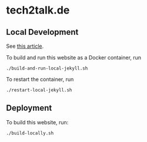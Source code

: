 # tech2talk.de

## Local Development

See [this article](https://martinpeck.com/jekyll/blog/containers/2019/02/02/build-and-deploy-jekyll-with-docker-part1/).

To build and run this website as a Docker container, run

```
./build-and-run-local-jekyll.sh
```

To restart the container, run

```
./restart-local-jekyll.sh
```

## Deployment

To build this website, run:

```
./build-locally.sh
```
